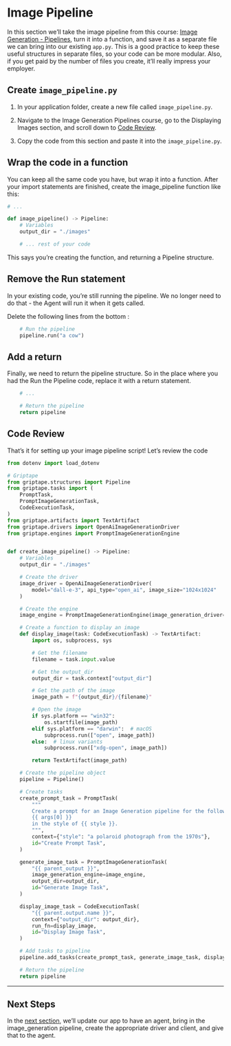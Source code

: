 # Image Pipeline

In this section we’ll take the image pipeline from this course: [Image Generation - Pipelines](../create-image-pipeline/), turn it into a function, and save it as a separate file we can bring into our existing `app.py`. This is a good practice to keep these useful structures in separate files, so your code can be more modular. Also, if you get paid by the number of files you create, it’ll really impress your employer.

## Create `image_pipeline.py`

1. In your application folder, create a new file called `image_pipeline.py`. 

2. Navigate to the Image Generation Pipelines course, go to the Displaying Images section, and scroll down to [Code Review](../create-image-pipeline/07_display_image_task.md#code-review). 

3. Copy the code from this section and paste it into the `image_pipeline.py`.

## Wrap the code in a function

You can keep all the same code you have, but wrap it into a function. After your import statements are finished, create the image_pipeline function like this:

```py title="image_pipeline.py"
# ...

def image_pipeline() -> Pipeline:
    # Variables
    output_dir = "./images"

    # ... rest of your code
```

This says you’re creating the function, and returning a Pipeline structure.

## Remove the Run statement

In your existing code, you’re still running the pipeline. We no longer need to do that - the Agent will run it when it gets called. 

Delete the following lines from the bottom :

```py
    # Run the pipeline
    pipeline.run("a cow")
```

## Add a return

Finally, we need to return the pipeline structure. So in the place where you had the Run the Pipeline code, replace it with a return statement.

```py title="image_pipeline.py"
	# ...

    # Return the pipeline
    return pipeline
```

## Code Review

That’s it for setting up your image pipeline script! Let’s review the code

```py title="image_pipeline.py" linenums="1"
from dotenv import load_dotenv

# Griptape
from griptape.structures import Pipeline
from griptape.tasks import (
    PromptTask,
    PromptImageGenerationTask,
    CodeExecutionTask,
)
from griptape.artifacts import TextArtifact
from griptape.drivers import OpenAiImageGenerationDriver
from griptape.engines import PromptImageGenerationEngine


def create_image_pipeline() -> Pipeline:
    # Variables
    output_dir = "./images"

    # Create the driver
    image_driver = OpenAiImageGenerationDriver(
        model="dall-e-3", api_type="open_ai", image_size="1024x1024"
    )

    # Create the engine
    image_engine = PromptImageGenerationEngine(image_generation_driver=image_driver)

    # Create a function to display an image
    def display_image(task: CodeExecutionTask) -> TextArtifact:
        import os, subprocess, sys

        # Get the filename
        filename = task.input.value

        # Get the output_dir
        output_dir = task.context["output_dir"]

        # Get the path of the image
        image_path = f"{output_dir}/{filename}"

        # Open the image
        if sys.platform == "win32":
            os.startfile(image_path)
        elif sys.platform == "darwin":  # macOS
            subprocess.run(["open", image_path])
        else:  # linux variants
            subprocess.run(["xdg-open", image_path])

        return TextArtifact(image_path)

    # Create the pipeline object
    pipeline = Pipeline()

    # Create tasks
    create_prompt_task = PromptTask(
        """
        Create a prompt for an Image Generation pipeline for the following topic: 
        {{ args[0] }}
        in the style of {{ style }}.
        """,
        context={"style": "a polaroid photograph from the 1970s"},
        id="Create Prompt Task",
    )

    generate_image_task = PromptImageGenerationTask(
        "{{ parent_output }}",
        image_generation_engine=image_engine,
        output_dir=output_dir,
        id="Generate Image Task",
    )

    display_image_task = CodeExecutionTask(
        "{{ parent.output.name }}",
        context={"output_dir": output_dir},
        run_fn=display_image,
        id="Display Image Task",
    )

    # Add tasks to pipeline
    pipeline.add_tasks(create_prompt_task, generate_image_task, display_image_task)

    # Return the pipeline
    return pipeline
```

---
## Next Steps

In the [next section](04_drawing_agent.md), we’ll update our app to have an agent, bring in the image_generation pipeline, create the appropriate driver and client, and give that to the agent.
